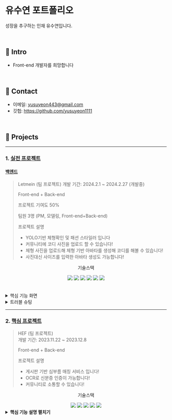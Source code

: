# 유수연 포트폴리오
성장을 추구하는 인재 유수연입니다.

</br>

## :pushpin: Intro
- Front-end 개발자를 희망합니다

</br>

## :pushpin: Contact
- 이메일: yusuyeon443@gmail.com
- 깃헙: https://github.com/yusuyeon1111

</br>

## :pushpin: Projects

---

### 1. [실전 프로젝트](https://github.com/2023-SMHRD-IS-CLOUD-1/Letmein-front)
#### [백엔드](https://github.com/2023-SMHRD-IS-CLOUD-1/Letmein.git)

> Letmein (팀 프로젝트) 
>개발 기간: 2024.2.1 ~ 2024.2.27 (개발중)
> 
> Front-end + Back-end
> 
> 프로젝트 기여도 50%
> 
> 팀원 3명 (PM, 모델링, Front-end+Back-end)
> 
> 프로젝트 설명
> 
> - YOLO기반 체형확인 및 패션 스타일러 입니다
> - 커뮤니티에 코디 사진을 업로드 할 수 있습니다!
> - 체형 사진을 업로드해 체형 기반 아바타를 생성해 코디를 해볼 수 있습니다!
> - 사진대신 사이즈를 입력한 아바타 생성도 가능합니다! 
<div align="center">
	<P>기술스택</P>
	<img src="https://img.shields.io/badge/react-61DAFB?style=for-the-badge&logo=react&logoColor=white">
	<img src="https://img.shields.io/badge/springboot-6DB33F?style=for-the-badge&logo=springboot&logoColor=white" />
	<img src="https://img.shields.io/badge/oracle-F80000?style=for-the-badge&logo=oracle&logoColor=white" />
	<img src="https://img.shields.io/badge/apachetomcat-F8DC75?style=for-the-badge&logo=apachetomcat&logoColor=black"/>
	<img src="https://img.shields.io/badge/flask-000000?style=for-the-badge&logo=flask&logoColor=white"/>
	<img src="https://img.shields.io/badge/amazons3-569A31?style=for-the-badge&logo=amazons3&logoColor=white"/>
</div>
 <br/>
 <br/>
<details>
  <summary>핵심 기능 화면</summary>
	
  #### 1. 메인 페이지
![제목 없는 동영상 - Clipchamp로 제작](https://github.com/yusuyeon1111/portfolio/assets/142488306/e94a754c-fa5c-4b7a-b925-be1531f704f0)
 #### 2. 로그인 / 회원가입
![-Clipchamp2-ezgif com-video-to-gif-converter](https://github.com/yusuyeon1111/portfolio/assets/142488306/e8c78fed-0cff-4399-a472-f6997ebfd03c)
 #### 3. 커뮤니티
 ![-Clipchamp3-ezgif com-video-to-gif-converter](https://github.com/yusuyeon1111/portfolio/assets/142488306/b5dfbf08-3f8d-4344-bc32-18f00510663f)
 #### 4. 마이페이지
  ![-Clipchamp5-ezgif com-video-to-gif-converter](https://github.com/yusuyeon1111/portfolio/assets/142488306/3d90494b-3cd9-4401-8763-cca21fa97364)
 #### 5. 이미지 업로드 체형 분석 페이지
![-Clipchamp6-ezgif com-video-to-gif-converter](https://github.com/yusuyeon1111/portfolio/assets/142488306/275a7a94-302d-44cf-bf7c-bb4875c91fef)
 #### 6. 결과페이지 및 아바타 페이지
 ![-Clipchamp-ezgif com-video-to-gif-converter](https://github.com/yusuyeon1111/portfolio/assets/142488306/3972e13a-692e-49a1-8f01-f69ae48a1a1b)
 #### 7. 사이즈 입력 체형 분석 페이지
![제목 없는 동영상 - Clipchamp로 제작 (1)](https://github.com/yusuyeon1111/portfolio/assets/142488306/f2eb06b4-19fb-4061-9660-477c28c7c9d0)

 #### 8. 관리자 페이지
 ![image](https://github.com/yusuyeon1111/portfolio/assets/142488306/919ebf59-9f54-4013-976c-cf189de56682)

</details>
<details>
<summary>트러블 슈팅</summary>
	
#### 1. 이메일 API 사용
<br/>
이메일 인증을 위해 이메일 API인 email.js를 사용했습니다.
<br/>

![image](https://github.com/yusuyeon1111/portfolio/assets/142488306/deb5ca66-6f01-4579-b827-d50302f7055c)

<br/>

[코드 보러 가기](https://github.com/2023-SMHRD-IS-CLOUD-1/Letmein-front/blob/05e84843bfaef66c4b6417432049e14dc2a611a1/src/components/Join.jsx#L23)

<br/>


#### 2. 무한 스크롤 기능 구현
모바일 환경에 최적화를 위해 게시판 형식의 기본 페이징이 아닌, 무한 스크롤 방식을 사용함.
기존의 페이징은 offset과 limit을 사용해서 페이징할 범위를 정하지만, 이 방식은 초반에는 효율이 나쁘지 않지만 뒤로 갈수록 효율이 급격히 떨어진다는 단점이 있어 사용하지 않고, JPA의 pageable 기능을 사용해 구현했습니다.
<br/>
 spring Boot 
 <br/>
 @post controller
 <br/>
 
 ![image](https://github.com/yusuyeon1111/portfolio/assets/142488306/65c1da60-66a0-452a-9d12-e09afb0673b0)
 
 <br/>
 
 ![image](https://github.com/yusuyeon1111/portfolio/assets/142488306/e83e393c-8f3c-45c5-ba89-ef1f814407f9)
 
<br/>

React 

<br/>
useInview를 활용하여 페이지 끝에 도달할 시 페이지 넘버를 증가시켜 로드 했습니다.

<br/>

![image](https://github.com/yusuyeon1111/portfolio/assets/142488306/f97031a6-9097-4960-a890-b45568d24586)

<br/>

페이지넘버를 get방식으로 요청해 이미지를 로드 하였습니다.

<br/>

![image](https://github.com/yusuyeon1111/portfolio/assets/142488306/acf1d653-b0b1-471f-ae06-410840c1216f)

<br/>

[코드보러가기](https://github.com/2023-SMHRD-IS-CLOUD-1/Letmein-front/blob/05e84843bfaef66c4b6417432049e14dc2a611a1/src/components/CommunityMasonry.jsx#L76)

<br/>
 [느낀점]
 <br/>
 JPA를 처음 사용하다 보니 어려움을 겪었으나 수많은 시행착오와 구글링을 통해 구현할 수 있었으며, JPA에 대한 이해도를 올릴 수 있었습니다.
</details>

---

### 2. [핵심 프로젝트](https://github.com/2023-SMHRD-IS-CLOUD-1/1stProject.git)
>HEF  (팀 프로젝트)  
>개발 기간: 2023.11.22 ~ 2023.12.8
>
> Front-end + Back-end
>
>프로젝트 설명
> - 게시판 기반 심부름 매칭 서비스 입니다!<br/>
> - OCR로 신분증 인증이 가능합니다!<br/>
> - 커뮤니티로 소통할 수 있습니다!<br/>
<div align="center">
	<P>기술스택 </P>
	<img src="https://img.shields.io/badge/Java-007396?style=for-the-badge&logo=Java&logoColor=white" />
	<img src="https://img.shields.io/badge/HTML5-E34F26?style=for-the-badge&logo=HTML5&logoColor=white" />
	<img src="https://img.shields.io/badge/CSS3-1572B6?style=for-the-badge&logo=CSS3&logoColor=white" />
	<img src="https://img.shields.io/badge/oracle-F80000?style=for-the-badge&logo=oracle&logoColor=white"/>
	<img src="https://img.shields.io/badge/javascript-F7DF1E?style=for-the-badge&logo=javascript&logoColor=white"/>
</div>


<details>
<summary><b>핵심 기능 설명 펼치기</b></summary>

 #### 1. 전체 흐름
![image](https://github.com/yusuyeon1111/sample/assets/142488306/fb8c738f-39f2-4bde-8ffb-b62c8f893d55)
1. 의뢰인이 심부름 의뢰글을 작성합니다
2. 의뢰글을 수행인이 심부름 페이지에서 검색해서 조회할 수 있습니다.
3. 수행인이 의뢰글에 수행 신청을 하게되면
4. 의뢰인의 수행인 신청 목록 확인 서비스에서 수행인의 프로필을 확인할 수 있습니다
5. 의뢰인은 수행인의 신청 목록을 확인해 신청을 수락할 수 있고 거절할 수 있습니다.
6. 신청을 수락하게 되면 심부름은 매칭되고 매칭 여부가 데이터베이스 상에서 변화됩니다.

#### 2. 심부름 페이지

![image](https://github.com/yusuyeon1111/sample/assets/142488306/e5cb9e68-77ad-4374-ba8d-b40cda984f70)

<br/>
 1. 카테고리 : 카테고리 필터링 시스템을 구현해 카테고리에 따라 확인 가능
   
[🔍](https://github.com/2023-SMHRD-IS-CLOUD-1/1stProject/blob/c01013df001193fbb4c00e65eb206ceccf58d18b/FirstProject_Whip/src/main/java/com/smhrd/controller/Err_readService.java#L18)
<br/>
 2. 검색창 : 검색 기능을 통해 사용자가 원하는 심부름 신청글을 제목과 작성자를 기준으로 검색 가능<br/>
   
[🔍](https://github.com/2023-SMHRD-IS-CLOUD-1/1stProject/blob/c01013df001193fbb4c00e65eb206ceccf58d18b/FirstProject_Whip/src/main/java/com/smhrd/controller/Err_searchService.java#L18)
   <br/>

3. 심부름 요청 글 작성 페이지로 이동


4. 심부름 글의 상세 내용을 확인할 수 있는 기능, 다른 사용자가 열람 가능.

[🔍글 상세보기](https://github.com/2023-SMHRD-IS-CLOUD-1/1stProject/blob/c01013df001193fbb4c00e65eb206ceccf58d18b/FirstProject_Whip/src/main/java/com/smhrd/controller/Err_detailService.java#L18)<br/>
[🔍글 수정](https://github.com/2023-SMHRD-IS-CLOUD-1/1stProject/blob/c01013df001193fbb4c00e65eb206ceccf58d18b/FirstProject_Whip/src/main/java/com/smhrd/controller/ErrmodifyService.java#L15)
<br/>
[🔍글 삭제](https://github.com/2023-SMHRD-IS-CLOUD-1/1stProject/blob/c01013df001193fbb4c00e65eb206ceccf58d18b/FirstProject_Whip/src/main/java/com/smhrd/controller/ErrdeleteService.java#L15)
<br/>
 5. 신청 버튼 클릭시 신청되며 신청인의 수행인 신청 목록 확인 서비스에서 확인 가능
   
[🔍](https://github.com/2023-SMHRD-IS-CLOUD-1/1stProject/blob/c01013df001193fbb4c00e65eb206ceccf58d18b/FirstProject_Whip/src/main/java/com/smhrd/controller/Err_matchService.java#L20)
<br/>
#### 3. 고객센터 페이지

![image](https://github.com/yusuyeon1111/sample/assets/142488306/3e7a3b69-9e93-411c-904e-1df81ba40895)

1)  검색창 : 검색 기능을 통해 사용자가 원하는 문의글을 제목과 작성자를 기준으로 검색 가능
    <br/>
[🔍](https://github.com/2023-SMHRD-IS-CLOUD-1/1stProject/blob/c01013df001193fbb4c00e65eb206ceccf58d18b/FirstProject_Whip/src/main/java/com/smhrd/controller/Man_searchService.java#L21)
<br/>   

2) 문의글 작성 페이지로 이동

[🔍](https://github.com/2023-SMHRD-IS-CLOUD-1/1stProject/blob/c01013df001193fbb4c00e65eb206ceccf58d18b/FirstProject_Whip/src/main/java/com/smhrd/controller/ManagePostService.java#L15)
 
3) 문의글 상세 내용을 확인할 수 있는 기능

[🔍](https://github.com/2023-SMHRD-IS-CLOUD-1/1stProject/blob/c01013df001193fbb4c00e65eb206ceccf58d18b/FirstProject_Whip/src/main/java/com/smhrd/controller/Manage_detailService.java#L21)
   <br/>
   
4) 관리자 답변여부 확인 가능<br/>

5) 관리자 계정을 생성해, 관리자 계정으로 로그인 시, 고객센터 문의글에 답변할 수 있는 기능

[🔍](https://github.com/2023-SMHRD-IS-CLOUD-1/1stProject/blob/c01013df001193fbb4c00e65eb206ceccf58d18b/FirstProject_Whip/src/main/java/com/smhrd/controller/Manage_answerService.java#L16)    
---
  </details>
